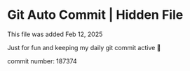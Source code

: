 # Git Auto Commit | Hidden File

This file was added Feb 12, 2025

Just for fun and keeping my daily git commit active 🤪

commit number: 187374
